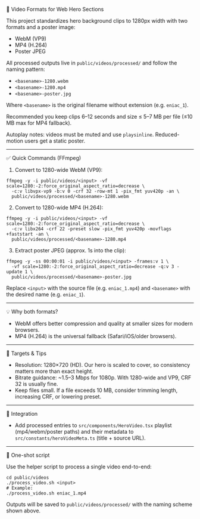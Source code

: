 🎥 Video Formats for Web Hero Sections

This project standardizes hero background clips to 1280px width with two formats and a poster image:

- WebM (VP9)
- MP4 (H.264)
- Poster JPEG

All processed outputs live in `public/videos/processed/` and follow the naming pattern:

- `<basename>-1280.webm`
- `<basename>-1280.mp4`
- `<basename>-poster.jpg`

Where `<basename>` is the original filename without extension (e.g. `eniac_1`).

Recommended you keep clips 6–12 seconds and size ≤ 5–7 MB per file (≤10 MB max for MP4 fallback).

Autoplay notes: videos must be muted and use `playsinline`. Reduced-motion users get a static poster.

---

✅ Quick Commands (FFmpeg)

1) Convert to 1280-wide WebM (VP9):

```
ffmpeg -y -i public/videos/<input> -vf scale=1280:-2:force_original_aspect_ratio=decrease \
  -c:v libvpx-vp9 -b:v 0 -crf 32 -row-mt 1 -pix_fmt yuv420p -an \
  public/videos/processed/<basename>-1280.webm
```

2) Convert to 1280-wide MP4 (H.264):

```
ffmpeg -y -i public/videos/<input> -vf scale=1280:-2:force_original_aspect_ratio=decrease \
  -c:v libx264 -crf 22 -preset slow -pix_fmt yuv420p -movflags +faststart -an \
  public/videos/processed/<basename>-1280.mp4
```

3) Extract poster JPEG (approx. 1s into the clip):

```
ffmpeg -y -ss 00:00:01 -i public/videos/<input> -frames:v 1 \
  -vf scale=1280:-2:force_original_aspect_ratio=decrease -q:v 3 -update 1 \
  public/videos/processed/<basename>-poster.jpg
```

Replace `<input>` with the source file (e.g. `eniac_1.mp4`) and `<basename>` with the desired name (e.g. `eniac_1`).

---

💡 Why both formats?

- WebM offers better compression and quality at smaller sizes for modern browsers.
- MP4 (H.264) is the universal fallback (Safari/iOS/older browsers).

---

📐 Targets & Tips

- Resolution: 1280×720 (HD). Our hero is scaled to cover, so consistency matters more than exact height.
- Bitrate guidance: ~1.5–3 Mbps for 1080p. With 1280-wide and VP9, CRF 32 is usually fine.
- Keep files small. If a file exceeds 10 MB, consider trimming length, increasing CRF, or lowering preset.

---

🧩 Integration

- Add processed entries to `src/components/HeroVideo.tsx` playlist (mp4/webm/poster paths) and their metadata to `src/constants/heroVideoMeta.ts` (title + source URL).

---

🔧 One-shot script

Use the helper script to process a single video end-to-end:

```
cd public/videos
./process_video.sh <input>
# Example:
./process_video.sh eniac_1.mp4
```

Outputs will be saved to `public/videos/processed/` with the naming scheme shown above.


